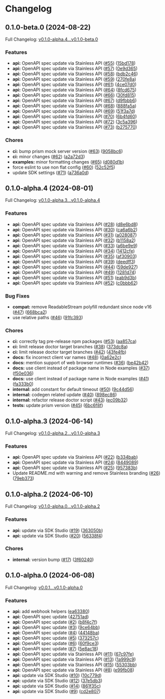 # Changelog

## 0.1.0-beta.0 (2024-08-22)

Full Changelog: [v0.1.0-alpha.4...v0.1.0-beta.0](https://github.com/Metronome-Industries/metronome-node/compare/v0.1.0-alpha.4...v0.1.0-beta.0)

### Features

* **api:** OpenAPI spec update via Stainless API ([#55](https://github.com/Metronome-Industries/metronome-node/issues/55)) ([15bd178](https://github.com/Metronome-Industries/metronome-node/commit/15bd17847a400df178d25e6c922a7a6b690d6616))
* **api:** OpenAPI spec update via Stainless API ([#57](https://github.com/Metronome-Industries/metronome-node/issues/57)) ([0e9d365](https://github.com/Metronome-Industries/metronome-node/commit/0e9d3658783efbb87cb3bc41e7662a1506b1044f))
* **api:** OpenAPI spec update via Stainless API ([#58](https://github.com/Metronome-Industries/metronome-node/issues/58)) ([bdb2c46](https://github.com/Metronome-Industries/metronome-node/commit/bdb2c46ce76a3846e6de70ac09d8c61c2fd3a437))
* **api:** OpenAPI spec update via Stainless API ([#59](https://github.com/Metronome-Industries/metronome-node/issues/59)) ([270fe8a](https://github.com/Metronome-Industries/metronome-node/commit/270fe8a9402e448bd698d819737a8b83ed75d132))
* **api:** OpenAPI spec update via Stainless API ([#61](https://github.com/Metronome-Industries/metronome-node/issues/61)) ([4ce07d0](https://github.com/Metronome-Industries/metronome-node/commit/4ce07d03bf3ffdfebed6d71020da48be221c8fb0))
* **api:** OpenAPI spec update via Stainless API ([#64](https://github.com/Metronome-Industries/metronome-node/issues/64)) ([8fcd675](https://github.com/Metronome-Industries/metronome-node/commit/8fcd675ba3812b743b2212b87d116e990e6bcecc))
* **api:** OpenAPI spec update via Stainless API ([#66](https://github.com/Metronome-Industries/metronome-node/issues/66)) ([30fd815](https://github.com/Metronome-Industries/metronome-node/commit/30fd8154807d09a98222065b2e799604f943dc0a))
* **api:** OpenAPI spec update via Stainless API ([#67](https://github.com/Metronome-Industries/metronome-node/issues/67)) ([d9fbbb6](https://github.com/Metronome-Industries/metronome-node/commit/d9fbbb60f0d031965393a3ead353e31ee2db281b))
* **api:** OpenAPI spec update via Stainless API ([#68](https://github.com/Metronome-Industries/metronome-node/issues/68)) ([888fa5a](https://github.com/Metronome-Industries/metronome-node/commit/888fa5a10d7b3c7f71bc62b6b1985eb62d4b60d3))
* **api:** OpenAPI spec update via Stainless API ([#69](https://github.com/Metronome-Industries/metronome-node/issues/69)) ([51f3a7d](https://github.com/Metronome-Industries/metronome-node/commit/51f3a7db6cb57a770a9b9aab7f05a19587a94681))
* **api:** OpenAPI spec update via Stainless API ([#70](https://github.com/Metronome-Industries/metronome-node/issues/70)) ([6b4fd60](https://github.com/Metronome-Industries/metronome-node/commit/6b4fd609d5169648f53f3518f83b93c550c78604))
* **api:** OpenAPI spec update via Stainless API ([#72](https://github.com/Metronome-Industries/metronome-node/issues/72)) ([3c5a396](https://github.com/Metronome-Industries/metronome-node/commit/3c5a39610786728f27aeb00a4f97b705047b61d3))
* **api:** OpenAPI spec update via Stainless API ([#73](https://github.com/Metronome-Industries/metronome-node/issues/73)) ([b275770](https://github.com/Metronome-Industries/metronome-node/commit/b2757709a197d7544498f383fdea264b856823ac))


### Chores

* **ci:** bump prism mock server version ([#63](https://github.com/Metronome-Industries/metronome-node/issues/63)) ([9058bc6](https://github.com/Metronome-Industries/metronome-node/commit/9058bc65e94042fe4f4627c2ea3c705882314603))
* **ci:** minor changes ([#62](https://github.com/Metronome-Industries/metronome-node/issues/62)) ([a2a72d3](https://github.com/Metronome-Industries/metronome-node/commit/a2a72d3c31f5399882552e81a2f81e424c952582))
* **examples:** minor formatting changes ([#65](https://github.com/Metronome-Industries/metronome-node/issues/65)) ([d080d1b](https://github.com/Metronome-Industries/metronome-node/commit/d080d1b1d909c01c57a1f8648dde3c8fe960acf0))
* force eslint to use non flat config ([#60](https://github.com/Metronome-Industries/metronome-node/issues/60)) ([52c52f5](https://github.com/Metronome-Industries/metronome-node/commit/52c52f587333151c0a3f59cb2939e4853864619b))
* update SDK settings ([#71](https://github.com/Metronome-Industries/metronome-node/issues/71)) ([a736a0d](https://github.com/Metronome-Industries/metronome-node/commit/a736a0da2d5c18bba34a1d082b3c3a01719b4cba))

## 0.1.0-alpha.4 (2024-08-01)

Full Changelog: [v0.1.0-alpha.3...v0.1.0-alpha.4](https://github.com/Metronome-Industries/metronome-node/compare/v0.1.0-alpha.3...v0.1.0-alpha.4)

### Features

* **api:** OpenAPI spec update via Stainless API ([#28](https://github.com/Metronome-Industries/metronome-node/issues/28)) ([d8e6bd8](https://github.com/Metronome-Industries/metronome-node/commit/d8e6bd81bffc2ed5a90b8ca876f3dbe067d42a2c))
* **api:** OpenAPI spec update via Stainless API ([#30](https://github.com/Metronome-Industries/metronome-node/issues/30)) ([ca6a6b2](https://github.com/Metronome-Industries/metronome-node/commit/ca6a6b27f22877d53b161538820f328ff9213924))
* **api:** OpenAPI spec update via Stainless API ([#31](https://github.com/Metronome-Industries/metronome-node/issues/31)) ([a028087](https://github.com/Metronome-Industries/metronome-node/commit/a028087120218009fb756c5dec3441ec2bf88f92))
* **api:** OpenAPI spec update via Stainless API ([#32](https://github.com/Metronome-Industries/metronome-node/issues/32)) ([b1158a2](https://github.com/Metronome-Industries/metronome-node/commit/b1158a259cb774240c94ee7127723cfc9d471fda))
* **api:** OpenAPI spec update via Stainless API ([#33](https://github.com/Metronome-Industries/metronome-node/issues/33)) ([a6be9e9](https://github.com/Metronome-Industries/metronome-node/commit/a6be9e9f523e9eecfd82e3e87b54c5a5623d79aa))
* **api:** OpenAPI spec update via Stainless API ([#34](https://github.com/Metronome-Industries/metronome-node/issues/34)) ([1412cfe](https://github.com/Metronome-Industries/metronome-node/commit/1412cfe826183ee4b26aa31a742548d8d27c3701))
* **api:** OpenAPI spec update via Stainless API ([#35](https://github.com/Metronome-Industries/metronome-node/issues/35)) ([af30903](https://github.com/Metronome-Industries/metronome-node/commit/af30903856c825e52421a4fdb3af9d4d89b1b7a2))
* **api:** OpenAPI spec update via Stainless API ([#39](https://github.com/Metronome-Industries/metronome-node/issues/39)) ([deedff3](https://github.com/Metronome-Industries/metronome-node/commit/deedff33df21403effe5d60492336779f6988f84))
* **api:** OpenAPI spec update via Stainless API ([#44](https://github.com/Metronome-Industries/metronome-node/issues/44)) ([59de927](https://github.com/Metronome-Industries/metronome-node/commit/59de927af450fbc7626cfc382c48906751491043))
* **api:** OpenAPI spec update via Stainless API ([#49](https://github.com/Metronome-Industries/metronome-node/issues/49)) ([1281d74](https://github.com/Metronome-Industries/metronome-node/commit/1281d744182785af6f3ce7bd8da4d6b8a8985fbf))
* **api:** OpenAPI spec update via Stainless API ([#51](https://github.com/Metronome-Industries/metronome-node/issues/51)) ([eab9d3b](https://github.com/Metronome-Industries/metronome-node/commit/eab9d3b5536898c90cf510a7319941d1406f4ed4))
* **api:** OpenAPI spec update via Stainless API ([#52](https://github.com/Metronome-Industries/metronome-node/issues/52)) ([c0bbb62](https://github.com/Metronome-Industries/metronome-node/commit/c0bbb6271252fbce053958ee3a03fd5df6b71f86))


### Bug Fixes

* **compat:** remove ReadableStream polyfill redundant since node v16 ([#47](https://github.com/Metronome-Industries/metronome-node/issues/47)) ([668bca2](https://github.com/Metronome-Industries/metronome-node/commit/668bca2beba7924da0614bf264e5f9af87501a87))
* use relative paths ([#46](https://github.com/Metronome-Industries/metronome-node/issues/46)) ([91fc393](https://github.com/Metronome-Industries/metronome-node/commit/91fc393a15cd2dcd75db88de0e4fffe40f1edcc5))


### Chores

* **ci:** correctly tag pre-release npm packages ([#53](https://github.com/Metronome-Industries/metronome-node/issues/53)) ([aa857ca](https://github.com/Metronome-Industries/metronome-node/commit/aa857ca701bc20091ff431e7c7bb691e05354e9c))
* **ci:** limit release doctor target branches ([#38](https://github.com/Metronome-Industries/metronome-node/issues/38)) ([373dc8a](https://github.com/Metronome-Industries/metronome-node/commit/373dc8a165398998e12bfaba767d1ae9e36f8916))
* **ci:** limit release doctor target branches ([#42](https://github.com/Metronome-Industries/metronome-node/issues/42)) ([43fe4fb](https://github.com/Metronome-Industries/metronome-node/commit/43fe4fb2f071139e8e02eda993f5de6fc989e9b1))
* **docs:** fix incorrect client var names ([#48](https://github.com/Metronome-Industries/metronome-node/issues/48)) ([0a62e2c](https://github.com/Metronome-Industries/metronome-node/commit/0a62e2c32a4e75511b19383e62aac9fae3fa7060))
* **docs:** mention support of web browser runtimes ([#36](https://github.com/Metronome-Industries/metronome-node/issues/36)) ([be42b42](https://github.com/Metronome-Industries/metronome-node/commit/be42b42c94fd138c4907aaf1fff32cdb15ff134b))
* **docs:** use client instead of package name in Node examples ([#37](https://github.com/Metronome-Industries/metronome-node/issues/37)) ([f50e036](https://github.com/Metronome-Industries/metronome-node/commit/f50e036c4079ef9847272cd184f6e33e05f46d57))
* **docs:** use client instead of package name in Node examples ([#41](https://github.com/Metronome-Industries/metronome-node/issues/41)) ([fa333b0](https://github.com/Metronome-Industries/metronome-node/commit/fa333b0b534d5c8c02b2776ff4253145903790d6))
* **internal:** add constant for default timeout ([#50](https://github.com/Metronome-Industries/metronome-node/issues/50)) ([9c44d56](https://github.com/Metronome-Industries/metronome-node/commit/9c44d56b6b7a283868325d5104870a22ef5eb990))
* **internal:** codegen related update ([#40](https://github.com/Metronome-Industries/metronome-node/issues/40)) ([898ec86](https://github.com/Metronome-Industries/metronome-node/commit/898ec86db2ef0388e011516b72f3df5e59519130))
* **internal:** refactor release doctor script ([#43](https://github.com/Metronome-Industries/metronome-node/issues/43)) ([ec09b32](https://github.com/Metronome-Industries/metronome-node/commit/ec09b32287c12bcef7a8e86c7f0c502191f1f253))
* **tests:** update prism version ([#45](https://github.com/Metronome-Industries/metronome-node/issues/45)) ([6bc6f8f](https://github.com/Metronome-Industries/metronome-node/commit/6bc6f8f29397e3c790137b8e62453d11b84849e8))

## 0.1.0-alpha.3 (2024-06-14)

Full Changelog: [v0.1.0-alpha.2...v0.1.0-alpha.3](https://github.com/Metronome-Industries/metronome-node/compare/v0.1.0-alpha.2...v0.1.0-alpha.3)

### Features

* **api:** OpenAPI spec update via Stainless API ([#22](https://github.com/Metronome-Industries/metronome-node/issues/22)) ([b334bab](https://github.com/Metronome-Industries/metronome-node/commit/b334baba7f444a7a9a5adefb05ff9d5ce81074ae))
* **api:** OpenAPI spec update via Stainless API ([#24](https://github.com/Metronome-Industries/metronome-node/issues/24)) ([8449089](https://github.com/Metronome-Industries/metronome-node/commit/844908992ce8a1d722524660e9b17174342baee7))
* **api:** OpenAPI spec update via Stainless API ([#25](https://github.com/Metronome-Industries/metronome-node/issues/25)) ([957383b](https://github.com/Metronome-Industries/metronome-node/commit/957383ba18d0eff67b5fc121d277b77865d40383))
* Update README.md with warning and remove Stainless branding ([#26](https://github.com/Metronome-Industries/metronome-node/issues/26)) ([79eb373](https://github.com/Metronome-Industries/metronome-node/commit/79eb3731461b67dac82cc43a8e397cc39c663fa8))

## 0.1.0-alpha.2 (2024-06-10)

Full Changelog: [v0.1.0-alpha.0...v0.1.0-alpha.2](https://github.com/Metronome-Industries/metronome-node/compare/v0.1.0-alpha.0...v0.1.0-alpha.2)

### Features

* **api:** update via SDK Studio ([#19](https://github.com/Metronome-Industries/metronome-node/issues/19)) ([363050b](https://github.com/Metronome-Industries/metronome-node/commit/363050b908b2680bbed116943dd1d19a688aba8a))
* **api:** update via SDK Studio ([#20](https://github.com/Metronome-Industries/metronome-node/issues/20)) ([56338f4](https://github.com/Metronome-Industries/metronome-node/commit/56338f4dc2222243ce9e889394ff472aa37ec154))


### Chores

* **internal:** version bump ([#17](https://github.com/Metronome-Industries/metronome-node/issues/17)) ([3f60240](https://github.com/Metronome-Industries/metronome-node/commit/3f60240d1d5c4b453cbd33cbdefc6ea92c75b091))

## 0.1.0-alpha.0 (2024-06-08)

Full Changelog: [v0.0.1...v0.1.0-alpha.0](https://github.com/Metronome-Industries/metronome-node/compare/v0.0.1...v0.1.0-alpha.0)

### Features

* **api:** add webhook helpers ([ea63380](https://github.com/Metronome-Industries/metronome-node/commit/ea63380bf6183c1d01eafdc33ff13a7a3282e492))
* **api:** OpenAPI spec update ([42751ad](https://github.com/Metronome-Industries/metronome-node/commit/42751ad3173c0a6a993265dc92631e1a914e1662))
* **api:** OpenAPI spec update ([#2](https://github.com/Metronome-Industries/metronome-node/issues/2)) ([b8f4c7f](https://github.com/Metronome-Industries/metronome-node/commit/b8f4c7fc25a31685ba33f640c1c9500fc5985dea))
* **api:** OpenAPI spec update ([#3](https://github.com/Metronome-Industries/metronome-node/issues/3)) ([9ce64bb](https://github.com/Metronome-Industries/metronome-node/commit/9ce64bb3f0976a406fa4f23c794e81852153a33b))
* **api:** OpenAPI spec update ([#4](https://github.com/Metronome-Industries/metronome-node/issues/4)) ([44148ba](https://github.com/Metronome-Industries/metronome-node/commit/44148ba28a0a04a02af9856a1bbc8efb74986348))
* **api:** OpenAPI spec update ([#5](https://github.com/Metronome-Industries/metronome-node/issues/5)) ([373257c](https://github.com/Metronome-Industries/metronome-node/commit/373257c2910803de72af5f49e06d13937744787d))
* **api:** OpenAPI spec update ([#6](https://github.com/Metronome-Industries/metronome-node/issues/6)) ([60f9ce3](https://github.com/Metronome-Industries/metronome-node/commit/60f9ce3c5ee6162de1d04c2f0486c5cb6b1ace89))
* **api:** OpenAPI spec update ([#7](https://github.com/Metronome-Industries/metronome-node/issues/7)) ([5e8ac18](https://github.com/Metronome-Industries/metronome-node/commit/5e8ac18a71efec7622898d0ef31975388c707269))
* **api:** OpenAPI spec update via Stainless API ([#11](https://github.com/Metronome-Industries/metronome-node/issues/11)) ([67c97fe](https://github.com/Metronome-Industries/metronome-node/commit/67c97fe471537076fd871d67580a8a7369c8f38d))
* **api:** OpenAPI spec update via Stainless API ([#13](https://github.com/Metronome-Industries/metronome-node/issues/13)) ([1a999c9](https://github.com/Metronome-Industries/metronome-node/commit/1a999c948e92880856bc84411dc7332ea84a6066))
* **api:** OpenAPI spec update via Stainless API ([#15](https://github.com/Metronome-Industries/metronome-node/issues/15)) ([55303bb](https://github.com/Metronome-Industries/metronome-node/commit/55303bb8f120caa2cd1eb3a2b6405de410519d48))
* **api:** OpenAPI spec update via Stainless API ([#8](https://github.com/Metronome-Industries/metronome-node/issues/8)) ([e99fb08](https://github.com/Metronome-Industries/metronome-node/commit/e99fb083497999a1ba945a0f4d0c0b79b8b02e7c))
* **api:** update via SDK Studio ([#10](https://github.com/Metronome-Industries/metronome-node/issues/10)) ([10c779d](https://github.com/Metronome-Industries/metronome-node/commit/10c779dd119a61303fb0e74fd8710b02a4c49594))
* **api:** update via SDK Studio ([#12](https://github.com/Metronome-Industries/metronome-node/issues/12)) ([37e5db3](https://github.com/Metronome-Industries/metronome-node/commit/37e5db362b412e6ca6be32be35e7f43ff92d0d01))
* **api:** update via SDK Studio ([#14](https://github.com/Metronome-Industries/metronome-node/issues/14)) ([861f35c](https://github.com/Metronome-Industries/metronome-node/commit/861f35cb321a0bad956098c4a52a2b52e989dec7))
* **api:** update via SDK Studio ([#9](https://github.com/Metronome-Industries/metronome-node/issues/9)) ([cd2e807](https://github.com/Metronome-Industries/metronome-node/commit/cd2e80774b0c28e97d82a3a394275dff012680ba))
